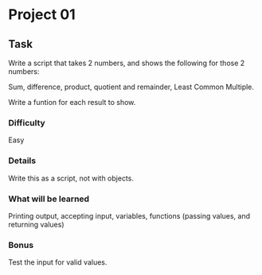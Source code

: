 # Project 01

## Task
Write a script that takes 2 numbers, and shows the following for those 2 numbers:

Sum, difference, product, quotient and remainder, Least Common Multiple.

Write a funtion for each result to show.

### Difficulty
Easy

### Details
Write this as a script, not with objects.

### What will be learned
Printing output, accepting input, variables, functions (passing values, and returning values)

### Bonus
Test the input for valid values.